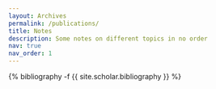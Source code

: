 ```yaml
---
layout: Archives
permalink: /publications/
title: Notes
description: Some notes on different topics in no order
nav: true
nav_order: 1
---
```

<!-- _pages/publications.md -->
<div class="Finance">

{% bibliography -f {{ site.scholar.bibliography }} %}

</div>
